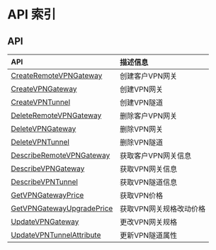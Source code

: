 # API 索引



## API

| API | 描述信息 |
|:---|:---|
|[CreateRemoteVPNGateway](api/ipsecvpn-api/create_remote_vpn_gateway)|创建客户VPN网关|
|[CreateVPNGateway](api/ipsecvpn-api/create_vpn_gateway)|创建VPN网关|
|[CreateVPNTunnel](api/ipsecvpn-api/create_vpn_tunnel)|创建VPN隧道|
|[DeleteRemoteVPNGateway](api/ipsecvpn-api/delete_remote_vpn_gateway)|删除客户VPN网关|
|[DeleteVPNGateway](api/ipsecvpn-api/delete_vpn_gateway)|删除VPN网关|
|[DeleteVPNTunnel](api/ipsecvpn-api/delete_vpn_tunnel)|删除VPN隧道|
|[DescribeRemoteVPNGateway](api/ipsecvpn-api/describe_remote_vpn_gateway)|获取客户VPN网关信息|
|[DescribeVPNGateway](api/ipsecvpn-api/describe_vpn_gateway)|获取VPN网关信息|
|[DescribeVPNTunnel](api/ipsecvpn-api/describe_vpn_tunnel)|获取VPN隧道信息|
|[GetVPNGatewayPrice](api/ipsecvpn-api/get_vpn_gateway_price)|获取VPN价格|
|[GetVPNGatewayUpgradePrice](api/ipsecvpn-api/get_vpn_gateway_upgrade_price)|获取VPN网关规格改动价格|
|[UpdateVPNGateway](api/ipsecvpn-api/update_vpn_gateway)|更改VPN网关规格|
|[UpdateVPNTunnelAttribute](api/ipsecvpn-api/update_vpn_tunnel_attribute)|更新VPN隧道属性|




